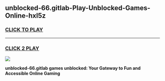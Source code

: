 
## unblocked-66.gitlab-Play-Unblocked-Games-Online-hxl5z
<h3>
<a href="https://premium76.site?title=unblocked-66.gitlab&ref=25A">CLICK TO PLAY</a></h3>
<hr>

<h3>
<a href="https://premium76.site?title=unblocked-66.gitlab&ref=25A">CLICK 2 PLAY</a>
  
</h3>

<a href="https://premium76.site?title=unblocked-66.gitlab&ref=25A"><img src="https://clearcache.store/games.png"></a>


**unblocked-66.gitlab games unblocked: Your Gateway to Fun and Accessible Online Gaming**

